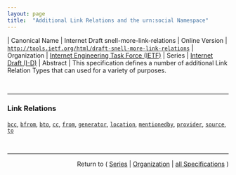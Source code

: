 ```yaml
---
layout: page
title:  "Additional Link Relations and the urn:social Namespace"
---
```


| Canonical Name | Internet Draft snell-more-link-relations
| Online Version | [`http://tools.ietf.org/html/draft-snell-more-link-relations`](http://tools.ietf.org/html/draft-snell-more-link-relations)
| Organization | [Internet Engineering Task Force (IETF)](..)
| Series | [Internet Draft (I-D)](.)
| Abstract | This specification defines a number of additional Link Relation Types that can used for a variety of purposes.

<br/>
<hr/>

### Link Relations

[`bcc`](/concepts/link-relation/bcc "Refers to a resource that is considered to be part of the private secondary audience of the link's context."), [`bfrom`](/concepts/link-relation/bfrom "Refers to a resource that is privately considered to be the originator of the link's context."), [`bto`](/concepts/link-relation/bto "Refers to a resource that is considered to be part of the private primary audience of the link's context."), [`cc`](/concepts/link-relation/cc "Refers to a resource that is considered to be  part of the public secondary audience of the link's context."), [`from`](/concepts/link-relation/from "Refers to a resource that is publicly considered to be the originator of the link's context."), [`generator`](/concepts/link-relation/generator "Refers to the resource that generated the context  resource. Typically, this would be used to identify the software application that created the context resource."), [`location`](/concepts/link-relation/location "References a URI/IRI that represents a physical or logical location with which the context resource is associated."), [`mentionedby`](/concepts/link-relation/mentionedby "Refers to a resource that mentions the context resource in some fashion. This, for example, would be used when an article mentions another article, or a social status update mentions a particular user, etc."), [`provider`](/concepts/link-relation/provider "Refers to the resource that provided the context resource. Typically, this would be used to identify the entity publishing the resource."), [`source`](/concepts/link-relation/source "Refers to the original source of information contained by the context resource."), [`to`](/concepts/link-relation/to "Refers to a resource that is considered to be part of the public primary audience of the link's context.")



<br/>
<hr/>

<p style="text-align: right">Return to ( <a href="./">Series</a> | <a href="../">Organization</a> | <a href="../../">all Specifications</a> )</p>